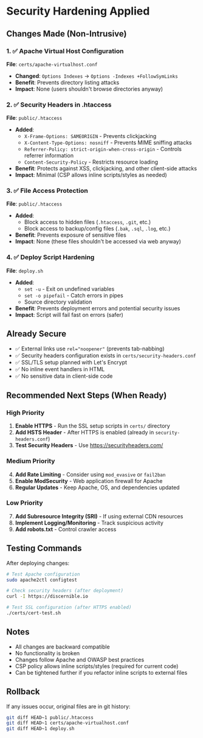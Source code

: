 # Security Hardening Applied

## Changes Made (Non-Intrusive)

### 1. ✅ Apache Virtual Host Configuration
**File**: `certs/apache-virtualhost.conf`
- **Changed**: `Options Indexes` → `Options -Indexes +FollowSymLinks`
- **Benefit**: Prevents directory listing attacks
- **Impact**: None (users shouldn't browse directories anyway)

### 2. ✅ Security Headers in .htaccess
**File**: `public/.htaccess`
- **Added**:
  - `X-Frame-Options: SAMEORIGIN` - Prevents clickjacking
  - `X-Content-Type-Options: nosniff` - Prevents MIME sniffing attacks
  - `Referrer-Policy: strict-origin-when-cross-origin` - Controls referrer information
  - `Content-Security-Policy` - Restricts resource loading
- **Benefit**: Protects against XSS, clickjacking, and other client-side attacks
- **Impact**: Minimal (CSP allows inline scripts/styles as needed)

### 3. ✅ File Access Protection
**File**: `public/.htaccess`
- **Added**:
  - Block access to hidden files (`.htaccess`, `.git`, etc.)
  - Block access to backup/config files (`.bak`, `.sql`, `.log`, etc.)
- **Benefit**: Prevents exposure of sensitive files
- **Impact**: None (these files shouldn't be accessed via web anyway)

### 4. ✅ Deploy Script Hardening
**File**: `deploy.sh`
- **Added**:
  - `set -u` - Exit on undefined variables
  - `set -o pipefail` - Catch errors in pipes
  - Source directory validation
- **Benefit**: Prevents deployment errors and potential security issues
- **Impact**: Script will fail fast on errors (safer)

## Already Secure

- ✅ External links use `rel="noopener"` (prevents tab-nabbing)
- ✅ Security headers configuration exists in `certs/security-headers.conf`
- ✅ SSL/TLS setup planned with Let's Encrypt
- ✅ No inline event handlers in HTML
- ✅ No sensitive data in client-side code

## Recommended Next Steps (When Ready)

### High Priority
1. **Enable HTTPS** - Run the SSL setup scripts in `certs/` directory
2. **Add HSTS Header** - After HTTPS is enabled (already in `security-headers.conf`)
3. **Test Security Headers** - Use https://securityheaders.com/

### Medium Priority
4. **Add Rate Limiting** - Consider using `mod_evasive` or `fail2ban`
5. **Enable ModSecurity** - Web application firewall for Apache
6. **Regular Updates** - Keep Apache, OS, and dependencies updated

### Low Priority
7. **Add Subresource Integrity (SRI)** - If using external CDN resources
8. **Implement Logging/Monitoring** - Track suspicious activity
9. **Add robots.txt** - Control crawler access

## Testing Commands

After deploying changes:

```bash
# Test Apache configuration
sudo apache2ctl configtest

# Check security headers (after deployment)
curl -I https://discernible.io

# Test SSL configuration (after HTTPS enabled)
./certs/cert-test.sh
```

## Notes

- All changes are backward compatible
- No functionality is broken
- Changes follow Apache and OWASP best practices
- CSP policy allows inline scripts/styles (required for current code)
- Can be tightened further if you refactor inline scripts to external files

## Rollback

If any issues occur, original files are in git history:
```bash
git diff HEAD~1 public/.htaccess
git diff HEAD~1 certs/apache-virtualhost.conf
git diff HEAD~1 deploy.sh
```
